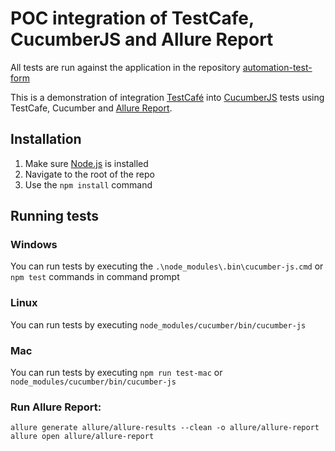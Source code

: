# POC integration of TestCafe, CucumberJS and Allure Report
All tests are run against the application in the repository [automation-test-form](https://github.com/heziofernandes/automation-test-form.git)

This is a demonstration of integration [TestCafé](https://github.com/DevExpress/testcafe) into [CucumberJS](https://github.com/cucumber/cucumber-js) tests using TestCafe, Cucumber and [Allure Report](http://allure.qatools.ru/).

## Installation 

1. Make sure [Node.js](https://nodejs.org/) is installed
2. Navigate to the root of the repo
3. Use the `npm install` command

## Running tests

### Windows
You can run tests by executing the `.\node_modules\.bin\cucumber-js.cmd` or `npm test` commands in command prompt

### Linux
You can run tests by executing `node_modules/cucumber/bin/cucumber-js`

### Mac
You can run tests by executing `npm run test-mac` or `node_modules/cucumber/bin/cucumber-js`

### Run Allure Report:
`allure generate allure/allure-results --clean -o allure/allure-report`                                                                  
`allure open allure/allure-report`
